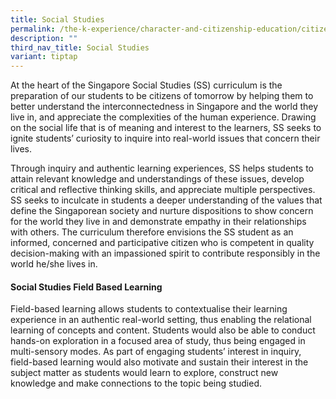 ```yaml
---
title: Social Studies
permalink: /the-k-experience/character-and-citizenship-education/citizenship-programmes/social-studies/
description: ""
third_nav_title: Social Studies
variant: tiptap
---
```

<p>At the heart of the Singapore Social Studies (SS) curriculum is the preparation of our students to be citizens of tomorrow by helping them to better understand the interconnectedness in Singapore and the world they live in, and appreciate the complexities of the human experience. Drawing on the social life that is of meaning and interest to the learners, SS seeks to ignite students’ curiosity to inquire into real-world issues that concern their lives.&nbsp;</p><p>Through inquiry and authentic learning experiences, SS helps students to attain relevant knowledge and understandings of these issues, develop critical and reflective thinking skills, and appreciate multiple perspectives. SS seeks to inculcate in students a deeper understanding of the values that define the Singaporean society and nurture dispositions to show concern for the world they live in and demonstrate empathy in their relationships with others. The curriculum therefore envisions the SS student as an informed, concerned and participative citizen who is competent in quality decision-making with an impassioned spirit to contribute responsibly in the world he/she lives in.</p><h4><strong>Social Studies Field Based Learning</strong></h4><p>Field-based learning allows students to contextualise their learning experience in an authentic real-world setting, thus enabling the relational learning of concepts and content. Students would also be able to conduct hands-on exploration in a focused area of study, thus being engaged in multi-sensory modes. As part of engaging students’ interest in inquiry, field-based learning would also motivate and sustain their interest in the subject matter as students would learn to explore, construct new knowledge and make connections to the topic being studied.</p>
